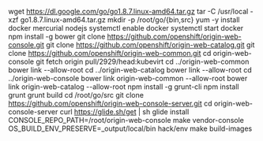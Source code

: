 wget https://dl.google.com/go/go1.8.7.linux-amd64.tar.gz
tar -C /usr/local -xzf go1.8.7.linux-amd64.tar.gz
mkdir -p /root/go/{bin,src}
yum -y install docker mercurial nodejs
systemctl enable docker
systemctl start docker
npm install -g bower
git clone https://github.com/openshift/origin-web-console.git
git clone https://github.com/openshift/origin-web-catalog.git
git clone https://github.com/openshift/origin-web-common.git
cd origin-web-console
git fetch origin pull/2929/head:kubevirt
cd ../origin-web-common
bower link --allow-root
cd ../origin-web-catalog
bower link --allow-root
cd ../origin-web-console
bower link origin-web-common --allow-root
bower link origin-web-catalog --allow-root
npm install -g grunt-cli
npm install grunt
grunt build
cd /root/go/src
git clone https://github.com/openshift/origin-web-console-server.git
cd origin-web-console-server
curl https://glide.sh/get | sh
glide install
CONSOLE_REPO_PATH=/root/origin-web-console make vendor-console
OS_BUILD_ENV_PRESERVE=_output/local/bin hack/env make build-images

